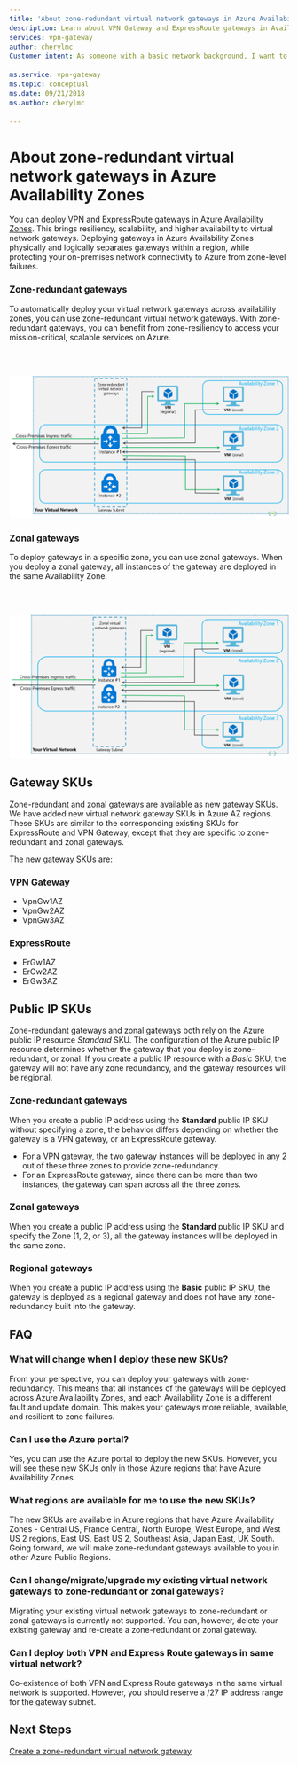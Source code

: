 ```yaml
---
title: 'About zone-redundant virtual network gateways in Azure Availability Zones | Microsoft Docs'
description: Learn about VPN Gateway and ExpressRoute gateways in Availability Zones.
services: vpn-gateway
author: cherylmc
Customer intent: As someone with a basic network background, I want to understand zone-redundant gateways.

ms.service: vpn-gateway
ms.topic: conceptual
ms.date: 09/21/2018
ms.author: cherylmc

---
```

# About zone-redundant virtual network gateways in Azure Availability Zones

You can deploy VPN and ExpressRoute gateways in [Azure Availability Zones](../availability-zones/az-overview.md). This brings resiliency, scalability, and higher availability to virtual network gateways. Deploying gateways in Azure Availability Zones physically and logically separates gateways within a region, while protecting your on-premises network connectivity to Azure from zone-level failures.

### <a name="zrgw"></a>Zone-redundant gateways

To automatically deploy your virtual network gateways across availability zones, you can use zone-redundant virtual network gateways. With zone-redundant gateways, you can benefit from zone-resiliency to access your mission-critical, scalable services on Azure.

<br>
<br>

![zone-redundant gateways graphic](./media/create-zone-redundant-vnet-gateway/zonered.png)

### <a name="zgw"></a>Zonal gateways

To deploy gateways in a specific zone, you can use zonal gateways. When you deploy a zonal gateway, all instances of the gateway are deployed in the same Availability Zone.

<br>
<br>

![zonal gateways graphic](./media/create-zone-redundant-vnet-gateway/zonal.png)

## <a name="gwskus"></a>Gateway SKUs

Zone-redundant and zonal gateways are available as new gateway SKUs. We have added new virtual network gateway SKUs in Azure AZ regions. These SKUs are similar to the corresponding existing SKUs for ExpressRoute and VPN Gateway, except that they are specific to zone-redundant and zonal gateways.

The new gateway SKUs are:

### VPN Gateway

* VpnGw1AZ
* VpnGw2AZ
* VpnGw3AZ

### ExpressRoute

* ErGw1AZ
* ErGw2AZ
* ErGw3AZ

## <a name="pipskus"></a>Public IP SKUs

Zone-redundant gateways and zonal gateways both rely on the Azure public IP resource *Standard* SKU. The configuration of the Azure public IP resource determines whether the gateway that you deploy is zone-redundant, or zonal. If you create a public IP resource with a *Basic* SKU, the gateway will not have any zone redundancy, and the gateway resources will be regional.

### <a name="pipzrg"></a>Zone-redundant gateways

When you create a public IP address using the **Standard** public IP SKU without specifying a zone, the behavior differs depending on whether the gateway is a VPN gateway, or an ExpressRoute gateway. 

* For a VPN gateway, the two gateway instances will be deployed in any 2 out of these three zones to provide zone-redundancy. 
* For an ExpressRoute gateway, since there can be more than two instances, the gateway can span across all the three zones.

### <a name="pipzg"></a>Zonal gateways

When you create a public IP address using the **Standard** public IP SKU and specify the Zone (1, 2, or 3), all the gateway instances will be deployed in the same zone.

### <a name="piprg"></a>Regional gateways

When you create a public IP address using the **Basic** public IP SKU, the gateway is deployed as a regional gateway and does not have any zone-redundancy built into the gateway.

## <a name="faq"></a>FAQ

### What will change when I deploy these new SKUs?

From your perspective, you can deploy your gateways with zone-redundancy. This means that all instances of the gateways will be deployed across Azure Availability Zones, and each Availability Zone is a different fault and update domain. This makes your gateways more reliable, available, and resilient to zone failures.

### Can I use the Azure portal?

Yes, you can use the Azure portal to deploy the new SKUs. However, you will see these new SKUs only in those Azure regions that have Azure Availability Zones.

### What regions are available for me to use the new SKUs?

The new SKUs are available in Azure regions that have Azure Availability Zones - Central US, France Central, North Europe, West Europe, and West US 2 regions, East US, East US 2, Southeast Asia, Japan East, UK South. Going forward, we will make zone-redundant gateways available to you in other Azure Public Regions.

### Can I change/migrate/upgrade my existing virtual network gateways to zone-redundant or zonal gateways?

Migrating your existing virtual network gateways to zone-redundant or zonal gateways is currently not supported. You can, however, delete your existing gateway and re-create a zone-redundant or zonal gateway.

### Can I deploy both VPN and Express Route gateways in same virtual network?

Co-existence of both VPN and Express Route gateways in the same virtual network is supported. However, you should reserve a /27 IP address range for the gateway subnet.

## Next Steps

[Create a zone-redundant virtual network gateway](create-zone-redundant-vnet-gateway.md)
